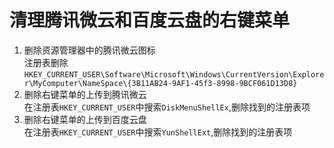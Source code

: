 # 清理腾讯微云和百度云盘的右键菜单
1. 删除资源管理器中的腾讯微云图标  
注册表删除`HKEY_CURRENT_USER\Software\Microsoft\Windows\CurrentVersion\Explorer\MyComputer\NameSpace\{3B11AB24-9AF1-45f3-8998-9BCF061D13D8}`
2. 删除右键菜单的上传到腾讯微云  
在注册表`HKEY_CURRENT_USER`中搜索`DiskMenuShellEx`,删除找到的注册表项
3. 删除右键菜单的上传到百度云盘  
在注册表`HKEY_CURRENT_USER`中搜索`YunShellExt`,删除找到的注册表项